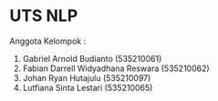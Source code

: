 # UTS NLP

Anggota Kelompok :
1. Gabriel Arnold Budianto (535210061)
2. Fabian Darrell Widyadhana Reswara (535210062)
3. Johan Ryan Hutajulu (535210097)
4. Lutfiana Sinta Lestari (535210065)
